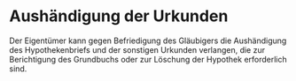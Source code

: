 # Aushändigung der Urkunden

Der Eigentümer kann gegen Befriedigung des Gläubigers die Aushändigung des Hypothekenbriefs und der sonstigen Urkunden verlangen, die zur Berichtigung des Grundbuchs oder zur Löschung der Hypothek erforderlich sind. 

